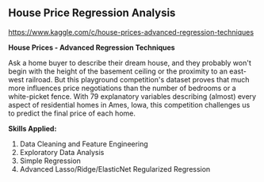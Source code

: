 ## House Price Regression Analysis
https://www.kaggle.com/c/house-prices-advanced-regression-techniques

**House Prices - Advanced Regression Techniques**

Ask a home buyer to describe their dream house, and they probably won't begin with the height of the basement ceiling or the proximity to an east-west railroad. But this playground competition's dataset proves that much more influences price negotiations than the number of bedrooms or a white-picket fence.
With 79 explanatory variables describing (almost) every aspect of residential homes in Ames, Iowa, this competition challenges us to predict the final price of each home.

**Skills Applied:**

1. Data Cleaning and Feature Engineering
2. Exploratory Data Analysis
3. Simple Regression
4. Advanced Lasso/Ridge/ElasticNet Regularized Regression
